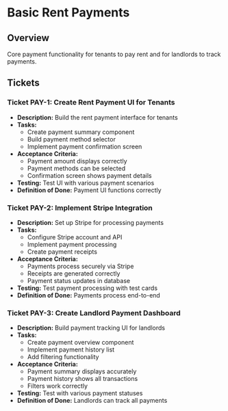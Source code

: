 # Basic Rent Payments

## Overview
Core payment functionality for tenants to pay rent and for landlords to track payments.

## Tickets

### Ticket PAY-1: Create Rent Payment UI for Tenants
- **Description:** Build the rent payment interface for tenants
- **Tasks:**
  - Create payment summary component
  - Build payment method selector
  - Implement payment confirmation screen
- **Acceptance Criteria:**
  - Payment amount displays correctly
  - Payment methods can be selected
  - Confirmation screen shows payment details
- **Testing:** Test UI with various payment scenarios
- **Definition of Done:** Payment UI functions correctly

### Ticket PAY-2: Implement Stripe Integration
- **Description:** Set up Stripe for processing payments
- **Tasks:**
  - Configure Stripe account and API
  - Implement payment processing
  - Create payment receipts
- **Acceptance Criteria:**
  - Payments process securely via Stripe
  - Receipts are generated correctly
  - Payment status updates in database
- **Testing:** Test payment processing with test cards
- **Definition of Done:** Payments process end-to-end

### Ticket PAY-3: Create Landlord Payment Dashboard
- **Description:** Build payment tracking UI for landlords
- **Tasks:**
  - Create payment overview component
  - Implement payment history list
  - Add filtering functionality
- **Acceptance Criteria:**
  - Payment summary displays accurately
  - Payment history shows all transactions
  - Filters work correctly
- **Testing:** Test with various payment statuses
- **Definition of Done:** Landlords can track all payments 